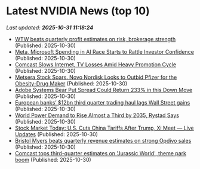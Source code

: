 # Latest NVIDIA News (top 10)
_Last updated: **2025-10-31 11:18:24**_

- [WTW beats quarterly profit estimates on risk, brokerage strength](https://biztoc.com/x/56496da87a7854e0) (Published: 2025-10-30)
- [Meta, Microsoft Spending in AI Race Starts to Rattle Investor Confidence](https://biztoc.com/x/7fca25e22cdfee5d) (Published: 2025-10-30)
- [Comcast Slows Internet, TV Losses Amid Heavy Promotion Cycle](https://biztoc.com/x/43eaa948a75e70e9) (Published: 2025-10-30)
- [Metsera Stock Soars. Novo Nordisk Looks to Outbid Pfizer for the Obesity-Drug Maker](https://biztoc.com/x/7428a3bf40e0a92e) (Published: 2025-10-30)
- [Adobe Systems Bear Put Spread Could Return 233% in this Down Move](https://biztoc.com/x/eea7dd82b82ad72e) (Published: 2025-10-30)
- [European banks’ $12bn third quarter trading haul lags Wall Street gains](https://biztoc.com/x/be2c84d7a81fb863) (Published: 2025-10-30)
- [World Power Demand to Rise Almost a Third by 2035, Rystad Says](https://biztoc.com/x/3df65577bb398fc5) (Published: 2025-10-30)
- [Stock Market Today: U.S. Cuts China Tariffs After Trump, Xi Meet — Live Updates](https://biztoc.com/x/922f0875ff8a369e) (Published: 2025-10-30)
- [Bristol Myers beats quarterly revenue estimates on strong Opdivo sales](https://biztoc.com/x/a0668cef9e58693e) (Published: 2025-10-30)
- [Comcast tops third-quarter estimates on 'Jurassic World', theme park boom](https://biztoc.com/x/0d4f4894fb83bd95) (Published: 2025-10-30)
